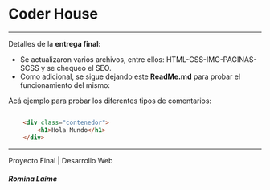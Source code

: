 # Coder House
---

Detalles de la **entrega final:**
- Se actualizaron varios archivos, entre ellos: HTML-CSS-IMG-PAGINAS-SCSS y se chequeo el SEO.
- Como adicional, se sigue dejando este **ReadMe.md** para probar el funcionamiento del mismo:

Acá ejemplo para probar los diferentes tipos de comentarios:

```HTML

    <div class="contenedor">
        <h1>Hola Mundo</h1>
    </div>
```


---
Proyecto Final | Desarrollo Web

##### Romina Laime 